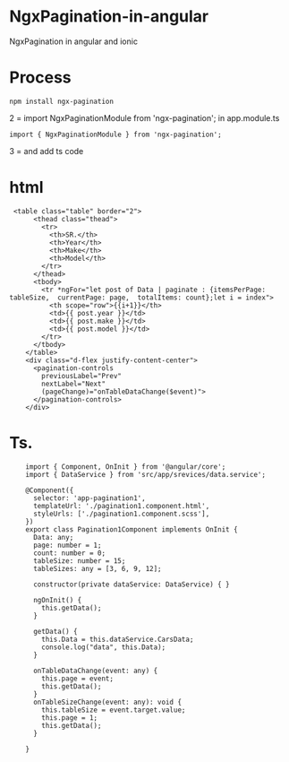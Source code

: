 # NgxPagination-in-angular
NgxPagination in angular and ionic

# Process

    npm install ngx-pagination 

2 = import   NgxPaginationModule   from 'ngx-pagination'; in app.module.ts 

    import { NgxPaginationModule } from 'ngx-pagination';

3 = and add ts code

# html 

     <table class="table" border="2">
          <thead class="thead">
            <tr>
              <th>SR.</th>
              <th>Year</th>
              <th>Make</th>
              <th>Model</th>
            </tr>
          </thead>
          <tbody>
            <tr *ngFor="let post of Data | paginate : {itemsPerPage: tableSize,  currentPage: page,  totalItems: count};let i = index">
              <th scope="row">{{i+1}}</th>
              <td>{{ post.year }}</td>
              <td>{{ post.make }}</td>
              <td>{{ post.model }}</td>
            </tr>
          </tbody>
        </table>
        <div class="d-flex justify-content-center">
          <pagination-controls
            previousLabel="Prev"
            nextLabel="Next"
            (pageChange)="onTableDataChange($event)">
          </pagination-controls>
        </div>
    
    
# Ts.

        import { Component, OnInit } from '@angular/core';
        import { DataService } from 'src/app/srevices/data.service';

        @Component({
          selector: 'app-pagination1',
          templateUrl: './pagination1.component.html',
          styleUrls: ['./pagination1.component.scss'],
        })
        export class Pagination1Component implements OnInit {
          Data: any;
          page: number = 1;
          count: number = 0;
          tableSize: number = 15;
          tableSizes: any = [3, 6, 9, 12];

          constructor(private dataService: DataService) { }

          ngOnInit() {
            this.getData();
          }

          getData() {
            this.Data = this.dataService.CarsData;
            console.log("data", this.Data);
          }

          onTableDataChange(event: any) {
            this.page = event;
            this.getData();
          }
          onTableSizeChange(event: any): void {
            this.tableSize = event.target.value;
            this.page = 1;
            this.getData();
          }

        }

